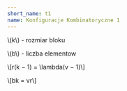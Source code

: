 ```yaml
---
short_name: t1
name: Konfiguracje Kombinatoryczne 1
---
```

<p>\(k\) - rozmiar bloku</p>
<p>\(b\) - liczba elementow</p>
<p>\[r(k − 1) = \lambda(v − 1)\]</p>
<p>\[bk = vr\]</p>

